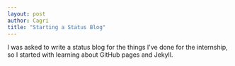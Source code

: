 ```yaml
---
layout: post
author: Cagri
title: "Starting a Status Blog"
---
```


I was asked to write a status blog for the things I've done for the internship, so I started with learning about GitHub pages and Jekyll.

